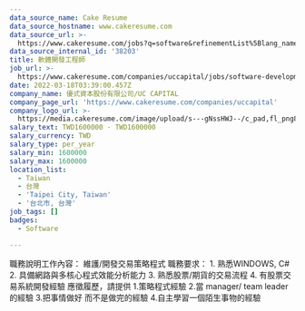 ```yaml
---
data_source_name: Cake Resume
data_source_hostname: www.cakeresume.com
data_source_url: >-
  https://www.cakeresume.com/jobs?q=software&refinementList%5Blang_name%5D%5B0%5D=English&refinementList%5Bsalary_type%5D=per_year&range%5Bsalary_range%5D%5Bmin%5D=1000000&page=2
data_source_internal_id: '38203'
title: 軟體開發工程師
job_url: >-
  https://www.cakeresume.com/companies/uccapital/jobs/software-development-engineer-17c565
date: 2022-03-18T03:39:00.457Z
company_name: 優式資本股份有限公司/UC CAPITAL
company_page_url: 'https://www.cakeresume.com/companies/uccapital'
company_logo_url: >-
  https://media.cakeresume.com/image/upload/s---gNssHWJ--/c_pad,fl_png8,h_200,w_200/v1647572371/ouskgz88uztb9johjptx.png
salary_text: TWD1600000 - TWD1600000
salary_currency: TWD
salary_type: per_year
salary_min: 1600000
salary_max: 1600000
location_list:
  - Taiwan
  - 台灣
  - 'Taipei City, Taiwan'
  - '台北市, 台灣'
job_tags: []
badges:
  - Software

---
```


職務說明工作內容： 維護/開發交易策略程式 職務要求： 1. 熟悉WINDOWS, C# 2. 具備網路與多核心程式效能分析能力 3. 熟悉股票/期貨的交易流程 4. 有股票交易系統開發經驗 應徵履歷，請提供 1.策略程式經驗 2.當 manager/ team leader 的經驗 3.把事情做好 而不是做完的經驗 4.自主學習一個陌生事物的經驗